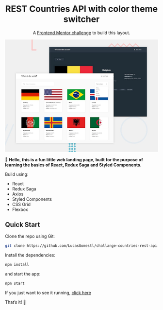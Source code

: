 <h1 align=center>REST Countries API with color theme switcher</h1>

<p align=center>
A <a href='https://www.frontendmentor.io/challenges/rest-countries-api-with-color-theme-switcher-5cacc469fec04111f7b848ca'>Frontend Mentor challenge</a> to build this layout.
</p>

![Design preview for the REST Countries API with color theme switcher](./design/desktop-preview.jpg)

**👋 Hello, this is a fun little web landing page, built for the purpose of learning the
basics of React, Redux Saga and Styled Components.**

Build using:

- React
- Redux Saga
- Axios
- Styled Components
- CSS Grid
- Flexbox

## Quick Start

Clone the repo using Git:

```bash
git clone https://github.com/LucasGomestl/challange-countries-rest-api.git
```

Install the dependencies:

```bash
npm install
```

and start the app:

```bash
npm start
```

If you just want to see it running, <a href="https://challange-countries-rest-api.now.sh/" target="_blank">click here</a>

That’s it! 🎉
